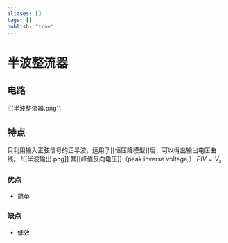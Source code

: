 ```yaml
---
aliases: []
tags: []
publish: "true"
---
```


# 半波整流器
## 电路
![[半波整流器.png]]

## 特点
只利用输入正弦信号的正半波，运用了[[恒压降模型]]后，可以得出输出电压曲线。
![[半波输出.png]]
其[[峰值反向电压]]（peak inverse voltage,） $PIV=V_s$

### 优点
- 简单

### 缺点
- 低效